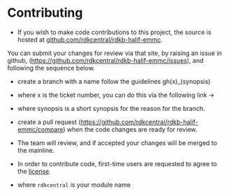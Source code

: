 # Contributing

- If you wish to make code contributions to this project, the source is hosted at [github.com/rdkcentral/rdkb-halif-emmc](https://github.com/rdkcentral/rdkb-halif-emmc).

You can submit your changes for review via that site, by raising an issue in github, (https://github.com/rdkcentral/rdkb-halif-emmc/issues), and following the sequence below.

- create a branch with a name follow the guidelines gh(x)_(synopsis)
- where x is the ticket number, you can do this via the following link ->
- where synopsis is a short synopsis for the reason for the branch.
- create a pull request (https://github.com/rdkcentral/rdkb-halif-emmc/compare) when the code changes are ready for review.
- The team will review, and if accepted your changes will be merged to the mainline.

- In order to contribute code, first-time users are requested to agree to the [license](https://wiki.rdkcentral.com/signup.action).

- where `rdkcentral` is your module name